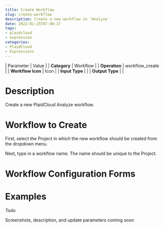 ```yaml
---
title: Create Workflow
slug: create-workflow
description: Create a new workflow in 'Analyze'
date: 2022-01-25T07:40:17
tags:
- plaidcloud
- expression
categories:
- PlaidCloud
- Expressions
---
```





| Parameter | Value |
| **Category** | Workflow |
| **Operation** | workflow\_create |
| **Workflow Icon** | Icon |
| **Input Type** |  |
| **Output Type** |  |

# Description


Create a new PlaidCloud Analyze workflow.



# Workflow to Create


First, select the Project in which the new workflow should be created from the dropdown menu.



Next, type in a workflow name. The name should be unique to the Project.



# Workflow Configuration Forms




# Examples


*Todo*


Screenshots, description, and update parameters coming soon

